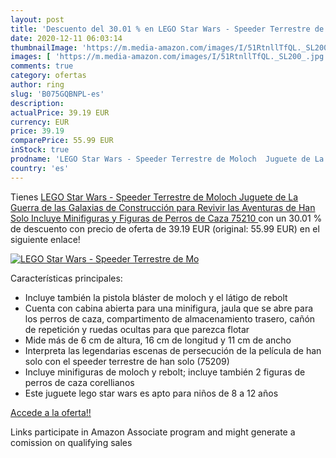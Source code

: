 ```yaml
---
layout: post
title: 'Descuento del 30.01 % en LEGO Star Wars - Speeder Terrestre de Mo'
date: 2020-12-11 06:03:14
thumbnailImage: 'https://m.media-amazon.com/images/I/51RtnllTfQL._SL200_.jpg'
images: [ 'https://m.media-amazon.com/images/I/51RtnllTfQL._SL200_.jpg' ]
comments: true
category: ofertas
author: ring
slug: 'B075GQBNPL-es'
description:
actualPrice: 39.19 EUR
currency: EUR
price: 39.19
comparePrice: 55.99 EUR
inStock: true
prodname: 'LEGO Star Wars - Speeder Terrestre de Moloch  Juguete de La Guerra de las Galaxias de Construcción para Revivir las Aventuras de Han Solo  Incluye Minifiguras y Figuras de Perros de Caza  75210 '
country: 'es'
---
```


Tienes [LEGO Star Wars - Speeder Terrestre de Moloch  Juguete de La Guerra de las Galaxias de Construcción para Revivir las Aventuras de Han Solo  Incluye Minifiguras y Figuras de Perros de Caza  75210 ](https://www.amazon.es/dp/B075GQBNPL/?tag=tolees-21) con un 30.01 % de descuento con precio de oferta de 39.19 EUR (original: 55.99 EUR) en el siguiente enlace!

[![LEGO Star Wars - Speeder Terrestre de Mo](https://m.media-amazon.com/images/I/51RtnllTfQL._SL200_.jpg)](https://www.amazon.es/dp/B075GQBNPL/?tag=tolees-21)

Características principales:

- Incluye también la pistola bláster de moloch y el látigo de rebolt
- Cuenta con cabina abierta para una minifigura, jaula que se abre para los perros de caza, compartimento de almacenamiento trasero, cañón de repetición y ruedas ocultas para que parezca flotar
- Mide más de 6 cm de altura, 16 cm de longitud y 11 cm de ancho
- Interpreta las legendarias escenas de persecución de la película de han solo con el speeder terrestre de han solo (75209)
- Incluye minifiguras de moloch y rebolt; incluye también 2 figuras de perros de caza corellianos
- Este juguete lego star wars es apto para niños de 8 a 12 años

[Accede a la oferta!!](https://www.amazon.es/dp/B075GQBNPL/?tag=tolees-21)

Links participate in Amazon Associate program and might generate a comission on qualifying sales


